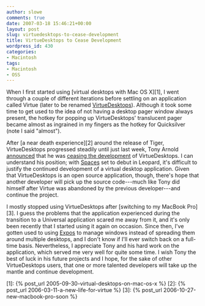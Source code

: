 ```yaml
---
author: slowe
comments: true
date: 2007-03-18 15:46:21+00:00
layout: post
slug: virtuedesktops-to-cease-development
title: VirtueDesktops to Cease Development
wordpress_id: 430
categories:
- Macintosh
tags:
- Macintosh
- OSS
---
```


When I first started using [virtual desktops with Mac OS X][1], I went through a couple of different iterations before settling on an application called Virtue (later to be renamed [VirtueDesktops](http://www.virtuedesktops.info/)). Although it took some time to get used to the idea of not having a desktop pager window always present, the hotkey for popping up VirtueDesktops' translucent pager became almost as ingrained in my fingers as the hotkey for Quicksilver (note I said "almost").

After [a near death experience][2] around the release of Tiger, VirtueDesktops progressed steadily until just last week, Tony Arnold [announced](http://virtuedesktops.info/index.php/2007/03/11/virtuedesktops-the-end-for-now/) that he was [ceasing the development](http://forums.cocoaforge.com/viewtopic.php?t=12392) of VirtueDesktops. I can understand his position; with [Spaces](http://www.apple.com/macosx/leopard/spaces.html) set to debut in Leopard, it's difficult to justify the continued development of a virtual desktop application. Given that VirtueDesktops is an open source application, though, there's hope that another developer will pick up the source code---much like Tony did himself after Virtue was abandoned by the previous developer---and continue the project.

I mostly stopped using VirtueDesktops after [switching to my MacBook Pro][3]. I guess the problems that the application experienced during the transition to a Universal application scared me away from it, and it's only been recently that I started using it again on occasion. Since then, I've gotten used to using [Expos](http://www.apple.com/macosx/features/expose/) to manage windows instead of spreading them around multiple desktops, and I don't know if I'll ever switch back on a full-time basis. Nevertheless, I appreciate Tony and his hard work on the application, which served me very well for quite some time. I wish Tony the best of luck in his future projects and I hope, for the sake of other VirtueDesktops users, that one or more talented developers will take up the mantle and continue development.

[1]: {% post_url 2005-09-30-virtual-desktops-on-mac-os-x %}
[2]: {% post_url 2006-03-11-a-new-life-for-virtue %}
[3]: {% post_url 2006-10-27-new-macbook-pro-soon %}
